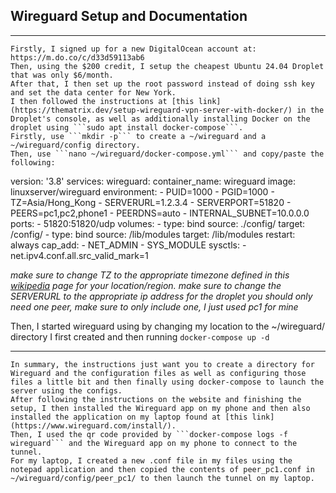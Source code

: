 
## Wireguard Setup and Documentation
___
	Firstly, I signed up for a new DigitalOcean account at: https://m.do.co/c/d33d59113ab6
	Then, using the $200 credit, I setup the cheapest Ubuntu 24.04 Droplet that was only $6/month.
	After that, I then set up the root password instead of doing ssh key and set the data center for New York.
	I then followed the instructions at [this link](https://thematrix.dev/setup-wireguard-vpn-server-with-docker/) in the Droplet's console, as well as additionally installing Docker on the droplet using ```sudo apt install docker-compose```.
	Firstly, use ```mkdir -p``` to create a ~/wireguard and a ~/wireguard/config directory. 
	Then, use ```nano ~/wireguard/docker-compose.yml``` and copy/paste the following:

version: '3.8'
services:
  wireguard:
    container_name: wireguard
    image: linuxserver/wireguard
    environment:
      - PUID=1000
      - PGID=1000
      - TZ=Asia/Hong_Kong
      - SERVERURL=1.2.3.4
      - SERVERPORT=51820
      - PEERS=pc1,pc2,phone1
      - PEERDNS=auto
      - INTERNAL_SUBNET=10.0.0.0
    ports:
      - 51820:51820/udp
    volumes:
      - type: bind
        source: ./config/
        target: /config/
      - type: bind
        source: /lib/modules
        target: /lib/modules
    restart: always
    cap_add:
      - NET_ADMIN
      - SYS_MODULE
    sysctls:
      - net.ipv4.conf.all.src_valid_mark=1

*make sure to change TZ to the appropriate timezone defined in this [wikipedia](https://en.wikipedia.org/wiki/List_of_tz_database_time_zones?ref=thematrix.dev) page for your location/region.*
*make sure to change the SERVERURL to the appropriate ip address for the droplet
you should only need one peer, make sure to only include one, I just used pc1 for mine*

Then, I started wireguard using by changing my location to the ~/wireguard/ directory I first created and then running ```docker-compose up -d``` 
___
	In summary, the instructions just want you to create a directory for Wireguard and the configuration files as well as configuring those files a little bit and then finally using docker-compose to launch the server using the configs. 
	After following the instructions on the website and finishing the setup, I then installed the Wireguard app on my phone and then also installed the application on my laptop found at [this link](https://www.wireguard.com/install/).
	Then, I used the qr code provided by ```docker-compose logs -f wireguard``` and the Wireguard app on my phone to connect to the tunnel.
	For my laptop, I created a new .conf file in my files using the notepad application and then copied the contents of peer_pc1.conf in ~/wireguard/config/peer_pc1/ to then launch the tunnel on my laptop.